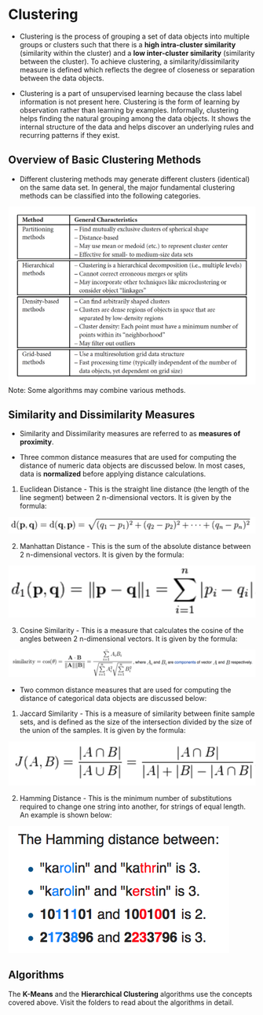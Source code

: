 # Clustering

* Clustering is the process of grouping a set of data objects into multiple groups or clusters such that there is a **high intra-cluster similarity** (similarity within the cluster) and a **low inter-cluster similarity** (similarity between the cluster). To achieve clustering, a similarity/dissimilarity measure is defined which reflects the degree of closeness or separation between the data objects. 

* Clustering is a part of unsupervised learning because the class label information is not present here. Clustering is the form of learning by observation rather than learning by examples. Informally, clustering helps finding the natural grouping among the data objects. It shows the internal structure of the data and helps discover an underlying rules and recurring patterns if they exist.


## Overview of Basic Clustering Methods

* Different clustering methods may generate different clusters (identical) on the same data set. In general, the major fundamental clustering methods can be classified into the following categories.

![Basic Clustering Methods](./images/basic_clustering_methods.png)
	Note: Some algorithms may combine various methods. 


## Similarity and Dissimilarity Measures

* Similarity and Dissimilarity measures are referred to as **measures of proximity**. 

* Three common distance measures that are used for computing the distance of numeric data objects are discussed below. In most cases, data is **normalized** before applying distance calculations.

1. Euclidean Distance - This is the straight line distance (the length of the line segment) between 2 n-dimensional vectors. It is given by the formula:

![Euclidean Distance](./images/e_distance.png)

2. Manhattan Distance - This is the sum of the absolute distance between 2 n-dimensional vectors. It is given by the formula:

![Manhattan Distance](./images/m_distance.png)

3. Cosine Similarity - This is a measure that calculates the cosine of the angles between 2 n-dimensional vectors. It is given by the formula:

![Cosine Similarity](./images/c_similarity.png)


* Two common distance measures that are used for computing the distance of categorical data objects are discussed below:

1. Jaccard Similarity - This is a measure of similarity between finite sample sets, and is defined as the size of the intersection divided by the size of the union of the samples. It is given by the formula:

![Jaccard Similarity](./images/j_similarity.png)

2. Hamming Distance - This is the minimum number of substitutions required to change one string into another, for strings of equal length. An example is shown below:

![Hamming Distance](./images/h_distance.png) 

## Algorithms

The **K-Means** and the **Hierarchical Clustering** algorithms use the concepts covered above. Visit the folders to read about the algorithms in detail.

